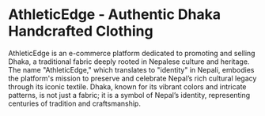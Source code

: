 # AthleticEdge - Authentic Dhaka Handcrafted Clothing

AthleticEdge is an e-commerce platform dedicated to promoting and selling Dhaka, a 
traditional fabric deeply rooted in Nepalese culture and heritage. The name "AthleticEdge," 
which translates to "identity" in Nepali, embodies the platform's mission to preserve 
and celebrate Nepal’s rich cultural legacy through its iconic textile. Dhaka, known for 
its vibrant colors and intricate patterns, is not just a fabric; it is a symbol of Nepal’s 
identity, representing centuries of tradition and craftsmanship. 
